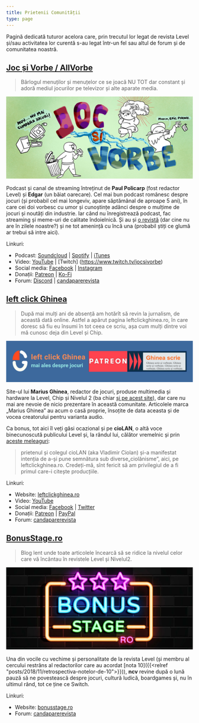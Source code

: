 ```yaml
---
title: Prietenii Comunității
type: page
---
```


Pagină dedicată tuturor acelora care, prin trecutul lor legat de revista Level și/sau activitatea lor curentă s-au legat într-un fel sau altul de forum și de comunitatea noastră. 

## [Joc și Vorbe / AllVorbe](https://soundcloud.com/allvorbe)

> Bârlogul menuților și menuțelor ce se joacă NU TOT dar constant și adoră mediul jocurilor pe televizor și alte aparate media.

![](/img/categorii/jocsivorbe.jpg)

Podcast și canal de streaming întreținut de **Paul Policarp** (fost redactor Level) și **Edgar** (un băiat oarecare). Cel mai bun podcast românesc despre jocuri (și probabil cel mai longeviv, apare săptămânal de aproape 5 ani), în care cei doi vorbesc cu umor și cunoștințe adânci despre o mulțime de jocuri și noutăți din industrie. Iar când nu înregistrează podcast, fac streaming și meme-uri de calitate îndoielnică. Și au și [o revistă](https://drive.google.com/file/d/1zRgJr8aLLYT6ciZUvPkn2jcgfjo1iLCN/view) (dar cine nu are în zilele noastre?) și ne tot amenință cu încă una (probabil știți ce glumă ar trebui să intre aici).

Linkuri:

* Podcast: [Soundcloud](https://soundcloud.com/allvorbe) | [Spotify](https://open.spotify.com/show/3RFgOJDgyEnpvkUQoSh0Tc) | [iTunes](https://podcasts.apple.com/us/podcast/all-vorbe/id1331438601)
* Video: [YouTube](https://www.youtube.com/c/jocsivorbe1416) | [Twitch] (https://www.twitch.tv/jocsivorbe)
* Social media: [Facebook](https://www.facebook.com/JocSiVorbe/) | [Instagram](https://www.instagram.com/jocsivorbe/)
* Donații: [Patreon](https://www.patreon.com/jocsivorbe) | [Ko-Fi](https://ko-fi.com/jocsivorbe)
* Forum: [Discord](https://discord.com/invite/m5a6DDfBFc) | [candaparerevista](https://forum.candaparerevista.ro/viewtopic.php?f=86&t=1876)

## [left click Ghinea](https://leftclickghinea.ro/)

> După mai mulți ani de absență am hotărît să revin la jurnalism, de această dată online. Astfel a apărut pagina leftclickghinea.ro, în care doresc să fiu eu însumi în tot ceea ce scriu, așa cum mulți dintre voi mă cunosc deja din Level și Chip.

![](/img/categorii/leftclickghinea.png)

Site-ul lui **Marius Ghinea**, redactor de jocuri, produse multimedia și hardware la Level, Chip și Nivelul 2 (ba chiar [și pe acest site](/authors/marius_ghinea)), dar care nu mai are nevoie de nicio prezentare în această comunitate. Articolele marca „Marius Ghinea” au acum o casă proprie, însoțite de data aceasta și de vocea creatorului pentru varianta audio.

Ca bonus, tot aici îl veți găsi ocazional și pe **cioLAN**, o altă voce binecunoscută publicului Level și, la rândul lui, călător vremelnic și prin [aceste meleaguri](/authors/ciolan/):

> prietenul și colegul cioLAN (aka Vladimir Ciolan) și-a manifestat intenția de a-și pune semnătura sub diverse„ciolănisme”, aici, pe leftclickghinea.ro. Credeți-mă, sînt fericit să am privilegiul de a fi primul care-i citește producțiile.

Linkuri:

* Website: [leftclickghinea.ro](https://leftclickghinea.ro/)
* Video: [YouTube](https://www.youtube.com/channel/UCZeOZdCfy6BumlpmaRknjHA)
* Social media: [Facebook](https://www.facebook.com/left-click-Ghinea-108664397265892/) | [Twitter](https://twitter.com/leftclickghinea/)
* Donații: [Patreon](https://www.patreon.com/leftclickghinea) | [PayPal](https://www.paypal.com/paypalme/leftclickghinea)
* Forum: [candaparerevista](https://forum.candaparerevista.ro/viewforum.php?f=88)

## [BonusStage.ro](https://www.bonusstage.ro/)

> Blog lent unde toate articolele încearcă să se ridice la nivelul celor care vă încântau în revistele Level și Nivelul2.

![](/img/categorii/bonusstage.jpg)

Una din vocile cu vechime și personalitate de la revista Level (și membru al cercului restrâns al redactorilor care au acordat [nota 10]({{<relref "posts/2018/11/retrospectiva-notelor-de-10">}})), **ncv** revine după o lună pauză să ne povestească despre jocuri, cultură ludică, boardgames și, nu în ultimul rând, tot ce ține ce Switch.

Linkuri:

* Website: [bonusstage.ro](http://www.bonusstage.ro/)
* Forum: [candaparerevista](https://forum.candaparerevista.ro/viewtopic.php?f=2&t=2787)